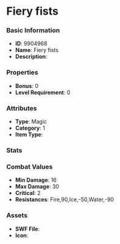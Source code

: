 # Fiery fists



### Basic Information

- **ID**: 9904968
- **Name**: Fiery fists
- **Description**: 

### Properties

- **Bonus**: 0
- **Level Requirement**: 0

### Attributes

- **Type**: Magic
- **Category**: 1
- **Item Type**: 

### Stats


### Combat Values

- **Min Damage**: 16
- **Max Damage**: 30
- **Critical**: 2
- **Resistances**: Fire,90,Ice,-50,Water,-90

### Assets

- **SWF File**: 
- **Icon**: 

